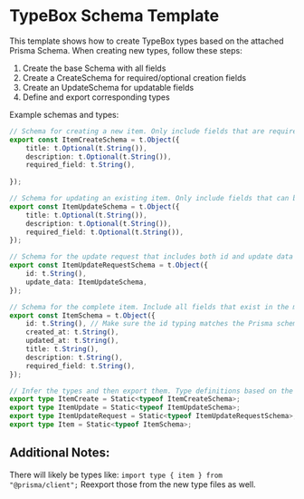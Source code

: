 # TypeBox Schema Template

This template shows how to create TypeBox types based on the attached Prisma Schema.
When creating new types, follow these steps:

1. Create the base Schema with all fields
2. Create a CreateSchema for required/optional creation fields  
3. Create an UpdateSchema for updatable fields
4. Define and export corresponding types

Example schemas and types:

```typescript
// Schema for creating a new item. Only include fields that are required or optional for creation
export const ItemCreateSchema = t.Object({
    title: t.Optional(t.String()),
    description: t.Optional(t.String()), 
    required_field: t.String(),
    
});

// Schema for updating an existing item. Only include fields that can be updated
export const ItemUpdateSchema = t.Object({
    title: t.Optional(t.String()),
    description: t.Optional(t.String()),
    required_field: t.Optional(t.String()),
});

// Schema for the update request that includes both id and update data
export const ItemUpdateRequestSchema = t.Object({
    id: t.String(),
    update_data: ItemUpdateSchema,
});

// Schema for the complete item. Include all fields that exist in the model
export const ItemSchema = t.Object({
    id: t.String(), // Make sure the id typing matches the Prisma schema correctly.
    created_at: t.String(),
    updated_at: t.String(),
    title: t.String(),
    description: t.String(), 
    required_field: t.String(),
});

// Infer the types and then export them. Type definitions based on the schemas
export type ItemCreate = Static<typeof ItemCreateSchema>;
export type ItemUpdate = Static<typeof ItemUpdateSchema>;
export type ItemUpdateRequest = Static<typeof ItemUpdateRequestSchema>;
export type Item = Static<typeof ItemSchema>;
```


## Additional Notes:
There will likely be types like:
`import type { item } from "@prisma/client";`
Reexport those from the new type files as well.